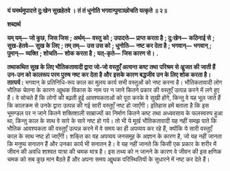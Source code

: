 **यं यमर्थमुपादत्ते दु:खेन सुखहेतवे ।** **तं तं धुनोति भगवान्पुमाञ्छोचति यत्कृते ॥ २॥** 

**शब्दार्थ** 

**यम् यम्—** **जो कुछ, जिस जिस** **; अर्थम्—** **वस्तु को** **; उपादत्ते—** **प्राप्त करता है** **; दु:खेन—** **कठिनाई से** **; सुख-हेतवे—** **सुख के लिए** **; तम् तम्—** **उस उस को** **; धुनोति—** **नष्ट कर देता है** **; भगवान्—** **भगवान्** **; पुमान्—** **व्यक्ति** **; शोचति—** **शोक करता है** **; यत्-कृते—** **जिस कारण से।** **.** 

**तथाकथित सुख के लिए भौतिकतावादी द्वारा जो-जो वस्तुएँ अत्यन्त कष्ट तथा** **परिश्रम से अॢजत की जाती हैं उन-उन को कालरूप परम पुरुष नष्ट कर देता है और** **इसके कारण बद्धजीव उन के लिए शोक करता है।** **तात्पर्य :** भगवान् के प्रतिनिधि-रूप काल का मुलय कार्य सभी वस्तुओं को नष्ट करना है। भौतिकतावादी लोग भौतिक चेतना के कारण आॢथक विकास के नाम पर न जाने कितने प्रकार की वस्तुएँ उत्पन्न करने में लगे हुए हैं। वे सोचते हैं कि लोगों की बढ़ती हुई आवश्यकताओं को पूरा करके वे सुखी होंगे, किन्तु वे यह भूल जाते हैं कि कालक्रम से उनके द्वारा उत्पन्न की गई सारी वस्तुएँ नष्ट हो जाएँगी। इतिहास हमें बताता है कि इस भूमण्डल पर न जाने कितने शक्तिशाली साम्राज्यों का निर्माण कितने कष्ट तथा अध्यवसाय के फलस्वरुप हुआ था, किन्तु काल के साथ वे सारे के सारे नष्ट हो गये। तो भी ये मूर्ख भौतिकतावादी यह नहीं समझ पाते कि भौतिक आवश्यकता की वस्तुएँ उत्पन्न करने में वे समय का ही अपव्यय कर रहे हैं, क्योंकि ये सारी वस्तुएँ काल के साथ नष्ट हो जाएँगी। शकि्त का यह अपव्यय जनसमूह के अज्ञान के कारण है, जो यह नहीं जानता कि मनुष्य सनातन हैं और उनका कार्य भी सनातन है। वे यह नहीं जानते कि किसी एक प्रकार के शरीर में जीवन की अवधि शाश्वत यात्रा की चमक मात्र है। इस तथ्य को न जानने के कारण वे जीवन की इस क्षणिक चमक को सब कुछ मान बैठते हैं और अपना समय आॢथक परिस्थितियों के सुधारने में नष्ट कर देते हैं।  